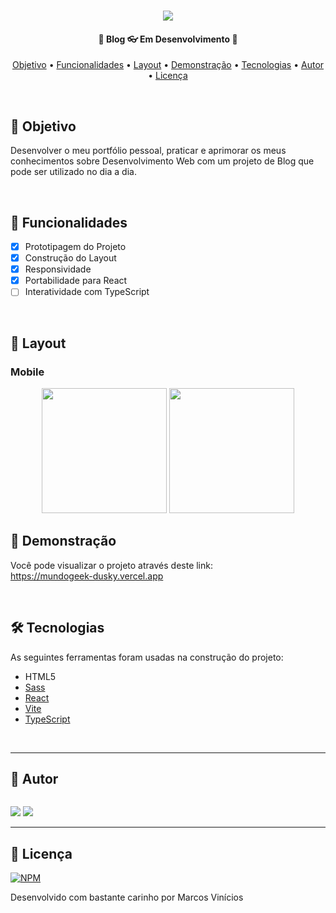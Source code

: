 <h1 align="center">
    <img src="https://github.com/MarcosWolf/mundogeek/assets/26293082/c2ed2d97-ba06-4615-8aca-a6eb4c48fc47" />
</h1>

<h4 align="center"> 
	🚧  Blog 👓 Em Desenvolvimento 🚧
</h4>

<p align="center">
 <a href="#objetivo">Objetivo</a> • 
 <a href="#funcionalidades">Funcionalidades</a> • 
 <a href="#objetivo">Layout</a> • 
 <a href="#demonstracao">Demonstração</a> • 
 <a href="#tecnologias">Tecnologias</a> • 
 <a href="#autor">Autor</a> • 
 <a href="#licenca">Licença</a>
</p>

<br />


<div id="objetivo">
   
   ## 🎯 Objetivo

   Desenvolver o meu portfólio pessoal, praticar e aprimorar os meus conhecimentos sobre Desenvolvimento Web com um projeto de Blog que pode ser utilizado no dia a dia.
   
</div>

<br />

<div id="funcionalidades">

## 📝 Funcionalidades

- [x] Prototipagem do Projeto
- [x] Construção do Layout
- [x] Responsividade
- [x] Portabilidade para React
- [ ] Interatividade com TypeScript

</div>

<br />

<div id="layout">

  ## 🎨 Layout

  ### Mobile
  
<p align="center">
  <img src="https://github.com/MarcosWolf/mundogeek/assets/26293082/4944ba16-b851-4fb2-8b73-8bcd435c3df4" width="200px">

  <img src="https://github.com/MarcosWolf/mundogeek/assets/26293082/62097666-df9d-43b3-8143-01ef5f3041cb" width="200px">
</p>

</div>

<div id="demonstracao">

   ## 🚀 Demonstração

   Você pode visualizar o projeto através deste link: <br/>
   <a href="https://mundogeek-dusky.vercel.app">https://mundogeek-dusky.vercel.app</a>
   
</div>

<br />

<div id="tecnologias">
   
   ## 🛠 Tecnologias
   
   As seguintes ferramentas foram usadas na construção do projeto:
   
   - HTML5
   - [Sass](https://sass-lang.com)
   - [React](https://pt-br.reactjs.org/)
   - [Vite](https://vitejs.dev/)
   - [TypeScript](https://www.typescriptlang.org/)

</div>

<br />

<div id="autor">
 
---
 
   ## 🐺 Autor

   <a href="https://www.marcoswolf.com.br/">
    <img src="http://marcoswolf.com.br/img/portraitmobile.jpg" alt=""/>
    <br />
   </a>
   
   <a href="mailto:contato@marcoswolf.com.br"><img src="https://img.shields.io/badge/Gmail-D14836?style=for-the-badge&logo=gmail&logoColor=white"/></a>
   <a href="https://www.linkedin.com/in/marcoswolf/" target="_blank" rel="noopener noreferrer"><img src="https://img.shields.io/badge/LinkedIn-0077B5?style=for-the-badge&logo=linkedin&logoColor=white"/></a>
</div>

---

<div id="licenca">

   ## 📜 Licença

   [![NPM](https://img.shields.io/npm/l/react)](https://github.com/MarcosWolf/mundogeek/blob/main/LICENCE)

   Desenvolvido com bastante carinho por Marcos Vinícios

</div>

<br />
